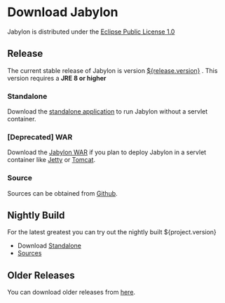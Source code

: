 Download Jabylon
================

Jabylon is distributed under the [Eclipse Public License 1.0](http://opensource.org/licenses/EPL-1.0)  



## Release

The current stable release of Jabylon is version [${release.version}](https://github.com/jutzig/jabylon/releases/latest) .
This version requires a **JRE 8 or higher**

### Standalone

Download the [standalone application](https://github.com/jutzig/jabylon/releases/download/${release.version}/jabylon.zip) to run Jabylon without a servlet container.

### [Deprecated] WAR  
 
Download the [Jabylon WAR](https://github.com/jutzig/jabylon/releases/download/${release.version}/jabylon.war) if you plan to deploy Jabylon in a servlet container like [Jetty](http://www.eclipse.org/jetty/ ) or [Tomcat](http://tomcat.apache.org/).


### Source

Sources can be obtained from [Github](https://github.com/jutzig/jabylon/archive/${release.version}.zip).


## Nightly Build

For the latest greatest you can try out the nightly built ${project.version}

 * Download [Standalone](http://jenkins-jabylon.rhcloud.com/job/jabylon/lastSuccessfulBuild/artifact/releng/karaf/target/jabylon.zip)
 * [Sources](https://github.com/jutzig/jabylon) 
 
## Older Releases
 
 You can download older releases from [here](https://github.com/jutzig/jabylon/releases).
